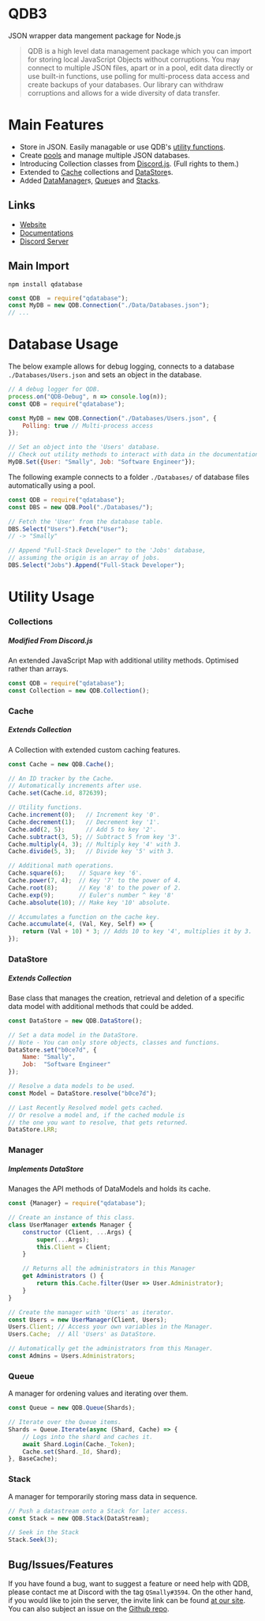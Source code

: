 
# QDB3

JSON wrapper data mangement package for Node.js

> QDB is a high level data management package which you can import for storing local JavaScript Objects without corruptions. You may connect to multiple JSON files, apart or in a pool, edit data directly or use built-in functions, use polling for multi-process data access and create backups of your databases. Our library can withdraw corruptions and allows for a wide diversity of data transfer.

# Main Features
* Store in JSON. Easily managable or use QDB's [utility functions](https://qdb.qbot.eu/documentations/functions).
* Create [pools](https://qdb.qbot.eu/documentations/pool) and manage multiple JSON databases.
* Introducing Collection classes from [Discord.js](https://discord.js.org/). (Full rights to them.)
* Extended to [Cache](https://qdb.qbot.eu/documentations/helpers/cache) collections and [DataStore](https://qdb.qbot.eu/documentations/helpers/datastore)s.
* Added [DataManager](https://qdb.qbot.eu/documentations/helpers/manager)s, [Queue](https://qdb.qbot.eu/documentations/helpers/queue)s and [Stacks](https://qdb.qbot.eu/documentations/helpers/stack).

## Links
* [Website](https://qdb.qbot.eu)
* [Documentations](https://qdb.qbot.eu/docs)
* [Discord Server](https://qdb.qbot.eu/discord)

## Main Import
`npm install qdatabase`
```js
const QDB  = require("qdatabase");
const MyDB = new QDB.Connection("./Data/Databases.json");
// ...
```

# Database Usage

The below example allows for debug logging, connects to a database `./Databases/Users.json` and sets an object in the database.
```js
// A debug logger for QDB.
process.on("QDB-Debug", n => console.log(n));
const QDB = require("qdatabase");

const MyDB = new QDB.Connection("./Databases/Users.json", {
    Polling: true // Multi-process access
});

// Set an object into the 'Users' database.
// Check out utility methods to interact with data in the documentations.
MyDB.Set({User: "Smally", Job: "Software Engineer"});
```

The following example connects to a folder `./Databases/` of database files automatically using a pool.
```js
const QDB = require("qdatabase");
const DBS = new QDB.Pool("./Databases/");

// Fetch the 'User' from the database table.
DBS.Select("Users").Fetch("User");
// -> "Smally"

// Append "Full-Stack Developer" to the 'Jobs' database,
// assuming the origin is an array of jobs.
DBS.Select("Jobs").Append("Full-Stack Developer");
```

# Utility Usage

### Collections
##### Modified From Discord.js
An extended JavaScript Map with additional utility methods. Optimised rather than arrays.
```js
const QDB = require("qdatabase");
const Collection = new QDB.Collection();
```

### Cache
##### Extends Collection
A Collection with extended custom caching features.
```js
const Cache = new QDB.Cache();

// An ID tracker by the Cache.
// Automatically increments after use.
Cache.set(Cache.id, 872639);

// Utility functions.
Cache.increment(0);   // Increment key '0'.
Cache.decrement(1);   // Decrement key '1'.
Cache.add(2, 5);      // Add 5 to key '2'.
Cache.subtract(3, 5); // Subtract 5 from key '3'.
Cache.multiply(4, 3); // Multiply key '4' with 3.
Cache.divide(5, 3);   // Divide key '5' with 3.

// Additional math operations.
Cache.square(6);    // Square key '6'.
Cache.power(7, 4);  // Key '7' to the power of 4.
Cache.root(8);      // Key '8' to the power of 2.
Cache.exp(9);       // Euler's number ^ key '8'
Cache.absolute(10); // Make key '10' absolute.

// Accumulates a function on the cache key.
Cache.accumulate(4, (Val, Key, Self) => {
    return (Val + 10) * 3; // Adds 10 to key '4', multiplies it by 3.
});
```

### DataStore
##### Extends Collection
Base class that manages the creation, retrieval and deletion of a specific data model with additional methods that could be added.
```js
const DataStore = new QDB.DataStore();

// Set a data model in the DataStore.
// Note - You can only store objects, classes and functions.
DataStore.set("b0ce7d", {
    Name: "Smally",
    Job:  "Software Engineer"
});

// Resolve a data models to be used.
const Model = DataStore.resolve("b0ce7d");

// Last Recently Resolved model gets cached.
// Or resolve a model and, if the cached module is
// the one you want to resolve, that gets returned.
DataStore.LRR;
```

### Manager
##### Implements DataStore
Manages the API methods of DataModels and holds its cache.
```js
const {Manager} = require("qdatabase");

// Create an instance of this class.
class UserManager extends Manager {
    constructor (Client, ...Args) {
        super(...Args);
        this.Client = Client;
    }

    // Returns all the administrators in this Manager 
    get Administrators () {
        return this.Cache.filter(User => User.Administrator);
    }
}

// Create the manager with 'Users' as iterator.
const Users = new UserManager(Client, Users);
Users.Client; // Access your own variables in the Manager.
Users.Cache;  // All 'Users' as DataStore.

// Automatically get the administrators from this Manager.
const Admins = Users.Administrators;
```

### Queue
A manager for ordening values and iterating over them.
```js
const Queue = new QDB.Queue(Shards);

// Iterate over the Queue items.
Shards = Queue.Iterate(async (Shard, Cache) => {
    // Logs into the shard and caches it.
    await Shard.Login(Cache._Token);
    Cache.set(Shard._Id, Shard);
}, BaseCache);
```

### Stack
A manager for temporarily storing mass data in sequence.
```js
// Push a datastream onto a Stack for later access.
const Stack = new QDB.Stack(DataStream);

// Seek in the Stack
Stack.Seek(3);
```

## Bug/Issues/Features
If you have found a bug, want to suggest a feature or need help with QDB, please contact me at Discord with the tag `QSmally#3594`. On the other hand, if you would like to join the server, the invite link can be found [at our site](https://qdb.qbot.eu/discord). You can also subject an issue on the [Github repo](https://github.com/QSmally/qdb).
